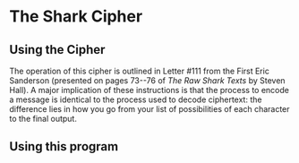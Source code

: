 # The Shark Cipher

## Using the Cipher

The operation of this cipher is outlined in Letter #111 from the First Eric
Sanderson (presented on pages 73--76 of _The Raw Shark Texts_ by Steven Hall).
A major implication of these instructions is that the process to encode a
message is identical to the process used to decode ciphertext: the difference
lies in how you go from your list of possibilities of each character to the
final output.

## Using this program


